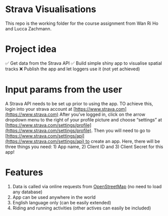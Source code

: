# Strava Visualisations
This repo is the working folder for the course assignment from Wan Ri Ho and Lucca Zachmann.

# Project idea
:white_check_mark: Get data from the Strava API
:white_check_mark: Build simple shiny app to visualise spatial tracks
:x: Publish the app and let loggers use it (not yet achieved)

# Input params from the user
A Strava API needs to be set up prior to using the app. TO achieve this, login into your strava account at [https://www.strava.com](https://www.strava.com)
After you’ve logged in, click on the arrow dropdown menu to the right of your profile picture and choose “settings” at [https://www.strava.com/settings/profile](https://www.strava.com/settings/profile).
Then you will need to go to [https://www.strava.com/settings/api](https://www.strava.com/settings/api) to create an app.
Here, there will be three things you need: 1) App name, 2) Client ID and 3) Client Secret for this app!

# Features
1. Data is called via online requests from [OpenStreetMap](https://de.wikipedia.org/wiki/OpenStreetMap) (no need to load any database)
2. App can be used anywhere in the world
3. English language only (can be easily extended)
4. Riding and running activities (other actives can easily be included)